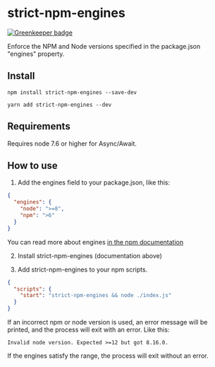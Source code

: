 # strict-npm-engines

[![Greenkeeper badge](https://badges.greenkeeper.io/JustinDFuller/strict-npm-engines.svg)](https://greenkeeper.io/)

Enforce the NPM and Node versions specified in the package.json "engines" property.

## Install

```
npm install strict-npm-engines --save-dev
```

```
yarn add strict-npm-engines --dev
```

## Requirements

Requires node 7.6 or higher for Async/Await.

## How to use

1. Add the engines field to your package.json, like this:

```json
{
  "engines": {
    "node": ">=8",
    "npm": ">6"
  }
}
```

You can read more about engines [in the npm documentation](https://docs.npmjs.com/files/package.json#engines)

2. Install strict-npm-engines (documentation above)

3. Add strict-npm-engines to your npm scripts.

```json
{
  "scripts": {
    "start": "strict-npm-engines && node ./index.js"
  }
}
```

If an incorrect npm or node version is used, an error message will be printed, and the process will exit with an error. Like this:

```
Invalid node version. Expected >=12 but got 8.16.0.
```

If the engines satisfy the range, the process will exit without an error.

